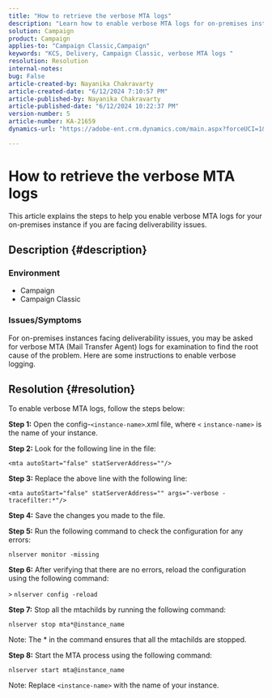 ```yaml
---
title: "How to retrieve the verbose MTA logs"
description: "Learn how to enable verbose MTA logs for on-premises instances facing deliverability issues."
solution: Campaign
product: Campaign
applies-to: "Campaign Classic,Campaign"
keywords: "KCS, Delivery, Campaign Classic, verbose MTA logs "
resolution: Resolution
internal-notes: 
bug: False
article-created-by: Nayanika Chakravarty
article-created-date: "6/12/2024 7:10:57 PM"
article-published-by: Nayanika Chakravarty
article-published-date: "6/12/2024 10:22:37 PM"
version-number: 5
article-number: KA-21659
dynamics-url: "https://adobe-ent.crm.dynamics.com/main.aspx?forceUCI=1&pagetype=entityrecord&etn=knowledgearticle&id=7683ac7a-ef28-ef11-840a-000d3a3764e0"

---
```

# How to retrieve the verbose MTA logs


This article explains the steps to help you enable verbose MTA logs for your on-premises instance if you are facing deliverability issues.

## Description {#description}


### Environment

- Campaign
- Campaign Classic


### Issues/Symptoms

For on-premises instances facing deliverability issues, you may be asked for verbose MTA (Mail Transfer Agent) logs for examination to find the root cause of the problem. Here are some instructions to enable verbose logging.


## Resolution {#resolution}


To enable verbose MTA logs, follow the steps below:

<b>Step 1:</b>
Open the config-`<instance-name>`.xml file, where `<` `instance-name>` is the name of your instance.

<b>Step 2:</b>
Look for the following line in the file:

`<mta autoStart="false" statServerAddress=""/>`

<b>Step 3:</b>
Replace the above line with the following line:

`<mta autoStart="false" statServerAddress="" args="-verbose -tracefilter:*"/>`

<b>Step 4:</b>
Save the changes you made to the file.

<b>Step 5:</b>
Run the following command to check the configuration for any errors:

`nlserver monitor -missing`

<b>Step 6:</b>
After verifying that there are no errors, reload the configuration using the following command:

`>` `nlserver config -reload`

<b>Step 7:</b>
Stop all the mtachilds by running the following command:

`nlserver stop mta*@instance_name`

Note: The \* in the command ensures that all the mtachilds are stopped.

<b>Step 8:</b>
Start the MTA process using the following command:

`nlserver start mta@instance_name`

Note: Replace `<instance-name>` with the name of your instance.
